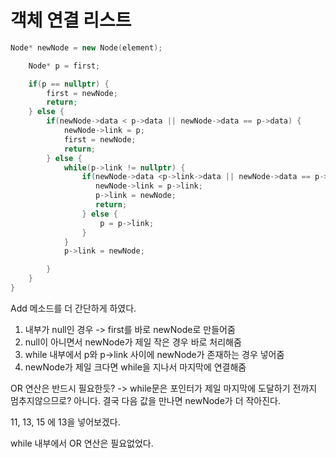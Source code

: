 # 객체 연결 리스트

```c++
Node* newNode = new Node(element);

    Node* p = first;

    if(p == nullptr) {
        first = newNode;
        return;
    } else {
        if(newNode->data < p->data || newNode->data == p->data) {
            newNode->link = p;
            first = newNode;
            return;
        } else {
            while(p->link != nullptr) {
                if(newNode->data <p->link->data || newNode->data == p->link->data) {
                   newNode->link = p->link;
                   p->link = newNode;
                   return;
                } else {
                    p = p->link;
                }
            }
            p->link = newNode;

        }
    }
}
```

Add 메소드를 더 간단하게 하였다.

1. 내부가 null인 경우 -> first를 바로 newNode로 만들어줌
2. null이 아니면서 newNode가 제일 작은 경우 바로 처리해줌
3. while 내부에서 p와 p->link 사이에 newNode가 존재하는 경우 넣어줌
4. newNode가 제일 크다면 while을 지나서 마지막에 연결해줌

OR 연산은 반드시 필요한듯? -> while문은 포인터가 제일 마지막에 도달하기 전까지 멈추지않으므로? 아니다. 결국 다음 값을 만나면 newNode가
더 작아진다.

11, 13, 15 에 13을 넣어보겠다.

while 내부에서 OR 연산은 필요없었다.

